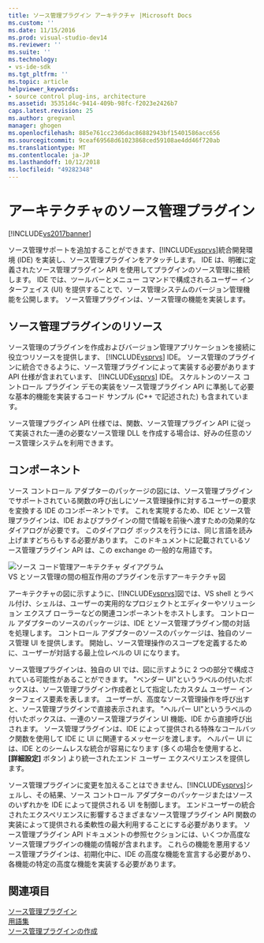 ```yaml
---
title: ソース管理プラグイン アーキテクチャ |Microsoft Docs
ms.custom: ''
ms.date: 11/15/2016
ms.prod: visual-studio-dev14
ms.reviewer: ''
ms.suite: ''
ms.technology:
- vs-ide-sdk
ms.tgt_pltfrm: ''
ms.topic: article
helpviewer_keywords:
- source control plug-ins, architecture
ms.assetid: 35351d4c-9414-409b-98fc-f2023e2426b7
caps.latest.revision: 25
ms.author: gregvanl
manager: ghogen
ms.openlocfilehash: 885e761cc23d6dac86882943bf15401586acc656
ms.sourcegitcommit: 9ceaf69568d61023868ced59108ae4dd46f720ab
ms.translationtype: MT
ms.contentlocale: ja-JP
ms.lasthandoff: 10/12/2018
ms.locfileid: "49282348"
---
```

# <a name="source-control-plug-in-architecture"></a>アーキテクチャのソース管理プラグイン
[!INCLUDE[vs2017banner](../../includes/vs2017banner.md)]

ソース管理サポートを追加することができます、[!INCLUDE[vsprvs](../../includes/vsprvs-md.md)]統合開発環境 (IDE) を実装し、ソース管理プラグインをアタッチします。 IDE は、明確に定義されたソース管理プラグイン API を使用してプラグインのソース管理に接続します。 IDE では、ツールバーとメニュー コマンドで構成されるユーザー インターフェイス (UI) を提供することで、ソース管理システムのバージョン管理機能を公開します。 ソース管理プラグインは、ソース管理の機能を実装します。  
  
## <a name="source-control-plug-in-resources"></a>ソース管理プラグインのリソース  
 ソース管理のプラグインを作成およびバージョン管理アプリケーションを接続に役立つリソースを提供します、 [!INCLUDE[vsprvs](../../includes/vsprvs-md.md)] IDE。 ソース管理のプラグインに統合できるように、ソース管理プラグインによって実装する必要があります API 仕様が含まれています、 [!INCLUDE[vsprvs](../../includes/vsprvs-md.md)] IDE。 スケルトンのソース コントロール プラグイン デモの実装をソース管理プラグイン API に準拠して必要な基本的機能を実装するコード サンプル (C++ で記述された) も含まれています。  
  
 ソース管理プラグイン API 仕様では、関数、ソース管理プラグイン API に従って実装された一連の必要なソース管理 DLL を作成する場合は、好みの任意のソース管理システムを利用できます。  
  
## <a name="components"></a>コンポーネント  
 ソース コントロール アダプターのパッケージの図には、ソース管理プラグインでサポートされている関数の呼び出しにソース管理操作に対するユーザーの要求を変換する IDE のコンポーネントです。 これを実現するため、IDE とソース管理プラグインは、IDE およびプラグインの間で情報を前後へ渡すための効果的な ダイアログが必要です。 このダイアログ ボックスを行うには、同じ言語を読み上げますどちらもする必要があります。 このドキュメントに記載されているソース管理プラグイン API は、この exchange の一般的な用語です。  
  
 ![ソース コード管理アーキテクチャ ダイアグラム](../../extensibility/internals/media/vs-sccsdk-plug-in-arch.gif "vs_sccsdk_plug_in_arch")  
VS とソース管理の間の相互作用のプラグインを示すアーキテクチャ図  
  
 アーキテクチャの図に示すように、[!INCLUDE[vsprvs](../../includes/vsprvs-md.md)]図では、VS shell とラベル付け、シェルは、ユーザーの実用的なプロジェクトとエディターやソリューション エクスプ ローラーなどの関連コンポーネントをホストします。 コントロール アダプターのソースのパッケージは、IDE とソース管理プラグイン間の対話を処理します。 コントロール アダプターのソースのパッケージは、独自のソース管理 UI を提供します。 開始し、ソース管理操作のスコープを定義するために、ユーザーが対話する最上位レベルの UI になります。  
  
 ソース管理プラグインは、独自の UI では、図に示すように 2 つの部分で構成されている可能性があることができます。 "ベンダー UI"というラベルの付いたボックスは、ソース管理プラグイン作成者として指定したカスタム ユーザー インターフェイス要素を表します。 ユーザーが、高度なソース管理操作を呼び出すと、ソース管理プラグインで直接表示されます。 "ヘルパー UI"というラベルの付いたボックスは、一連のソース管理プラグイン UI 機能、IDE から直接呼び出されます。 ソース管理プラグインは、IDE によって提供される特殊なコールバック関数を使用して IDE に UI に関連するメッセージを渡します。 ヘルパー UI には、IDE とのシームレスな統合が容易になります (多くの場合を使用すると、 **[詳細設定]** ボタン) より統一されたエンド ユーザー エクスペリエンスを提供します。  
  
 ソース管理プラグインに変更を加えることはできません、[!INCLUDE[vsprvs](../../includes/vsprvs-md.md)]シェルし、その結果、ソース コントロール アダプターのパッケージまたはソースのいずれかを IDE によって提供される UI を制御します。 エンドユーザーの統合されたエクスペリエンスに影響するさまざまなソース管理プラグイン API 関数の実装によって提供される柔軟性の最大利用することにする必要があります。 ソース管理プラグイン API ドキュメントの参照セクションには、いくつか高度なソース管理プラグインの機能の情報が含まれます。 これらの機能を悪用するソース管理プラグインは、初期化中に、IDE の高度な機能を宣言する必要があり、各機能の特定の高度な機能を実装する必要があります。  
  
## <a name="see-also"></a>関連項目  
 [ソース管理プラグイン](../../extensibility/source-control-plug-ins.md)   
 [用語集](../../extensibility/source-control-plug-in-glossary.md)   
 [ソース管理プラグインの作成](../../extensibility/internals/creating-a-source-control-plug-in.md)

